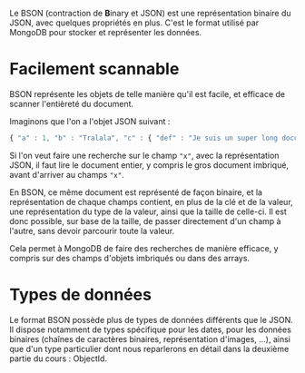 Le BSON (contraction de **B**inary et JSON) est une représentation binaire du JSON, avec quelques propriétés en plus. C'est le format utilisé par MongoDB pour stocker et représenter les données.

# Facilement scannable

BSON représente les objets de telle manière qu'il est facile, et efficace de scanner l'entièreté du document.

Imaginons que l'on a l'objet JSON suivant :

```javascript
{ "a" : 1, "b" : "Tralala", "c" : { "def" : "Je suis un super long document imbriqué", ... }, "x" : "Paf" }
```

Si l'on veut faire une recherche sur le champ ```"x"```, avec la représentation JSON, il faut lire le document entier, y compris le gros document imbriqué, avant d'arriver au champs ```"x"```.

En BSON, ce même document est représenté de façon binaire, et la représentation de chaque champs contient, en plus de la clé et de la valeur, une représentation du type de la valeur, ainsi que la taille de celle-ci. Il est donc possible, sur base de la taille, de passer directement d'un champ à l'autre, sans devoir parcourir toute la valeur.

Cela permet à MongoDB de faire des recherches de manière efficace, y compris sur des champs d'objets imbriqués ou dans des arrays.

# Types de données

Le format BSON possède plus de types de données différents que le JSON. Il dispose notamment de types spécifique pour les dates, pour les données binaires (chaînes de caractères binaires, représentation d'images, ...), ainsi que d'un type particulier dont nous reparlerons en détail dans la deuxième partie du cours : ObjectId.